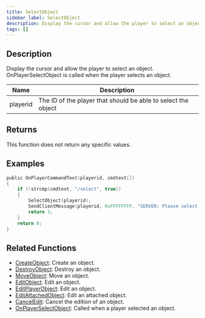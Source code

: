 ```yaml
---
title: SelectObject
sidebar_label: SelectObject
description: Display the cursor and allow the player to select an object.
tags: []
---
```


## Description

Display the cursor and allow the player to select an object. OnPlayerSelectObject is called when the player selects an object.

| Name     | Description                                                   |
| -------- | ------------------------------------------------------------- |
| playerid | The ID of the player that should be able to select the object |

## Returns

This function does not return any specific values.

## Examples

```c
public OnPlayerCommandText(playerid, cmdtext[])
{
    if (!strcmp(cmdtext, "/select", true))
    {
        SelectObject(playerid);
        SendClientMessage(playerid, 0xFFFFFFFF, "SERVER: Please select the object you'd like to edit!");
        return 1;
    }
    return 0;
}
```

## Related Functions

- [CreateObject](CreateObject): Create an object.
- [DestroyObject](DestroyObject): Destroy an object.
- [MoveObject](MoveObject): Move an object.
- [EditObject](EditObject): Edit an object.
- [EditPlayerObject](EditPlayerObject): Edit an object.
- [EditAttachedObject](EditAttachedObject): Edit an attached object.
- [CancelEdit](CancelEdit): Cancel the edition of an object.
- [OnPlayerSelectObject](../callbacks/OnPlayerSelectObject): Called when a player selected an object.
